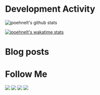 # Development Activity
![jpoehnelt's github stats](https://github-readme-stats.vercel.app/api?username=jpoehnelt&show_icons=true&theme=dark&icon_color=ffffff&hide_border=true&count_private=true&hide=issues)

[![jpoehnelt's wakatime stats](https://github-readme-stats.vercel.app/api/wakatime?username=jpoehnelt&layout=compact&theme=dark&icon_color=ffffff&hide_border=true)](https://github.com/anuraghazra/github-readme-stats)


# Blog posts
<!-- BLOG-POST-LIST:START -->
<!-- BLOG-POST-LIST:END -->

# Follow Me

[![](https://img.shields.io/badge/GitHub-%2312100E.svg?&style=for-the-badge&logo=Github&logoColor=white)](https://github.com/jpoehnelt)
[![](https://img.shields.io/badge/linkedin-%230077B5.svg?&style=for-the-badge&logo=linkedin&logoColor=white)](https://www.linkedin.com/in/justin-poehnelt)
[![](https://img.shields.io/badge/medium-%2312100E.svg?&style=for-the-badge&logo=medium&logoColor=white)](https://jpoehnelt.medium.com/)
[![](https://img.shields.io/badge/twitter-%231DA1F2.svg?&style=for-the-badge&logo=twitter&logoColor=white)](https://twitter.com/jpoehnelt)
